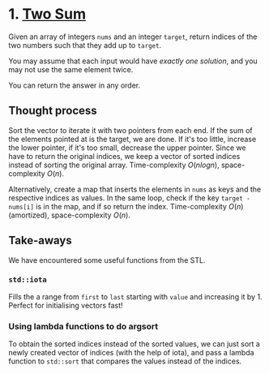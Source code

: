 # 1. [Two Sum](https://leetcode.com/problems/two-sum)

Given an array of integers `nums` and an integer `target`, return indices of the two numbers such that they add up to `target`.

You may assume that each input would have *exactly one solution*, and you may not use the same element twice.

You can return the answer in any order.

## Thought process

Sort the vector to iterate it with two pointers from each end. If the sum of the elements pointed at is the target, we are done. If it's too little, increase the lower pointer, if it's too small, decrease the upper pointer. Since we have to return the original indices, we keep a vector of sorted indices instead of sorting the original array. Time-complexity $O(n log n)$, space-complexity $O(n)$.

Alternatively, create a map that inserts the elements in `nums` as keys and the respective indices as values. In the same loop, check if the key `target - nums[i]` is in the map, and if so return the index. Time-complexity $O(n)$ (amortized), space-complexity $O(n)$.

## Take-aways

We have encountered some useful functions from the STL.

### `std::iota`

Fills the a range from `first` to `last` starting with `value` and increasing it by 1. Perfect for initialising vectors fast!

### Using lambda functions to do argsort

To obtain the sorted indices instead of the sorted values, we can just sort a newly created vector of indices (with the help of iota), and pass a lambda function to `std::sort` that compares the values instead of the indices.